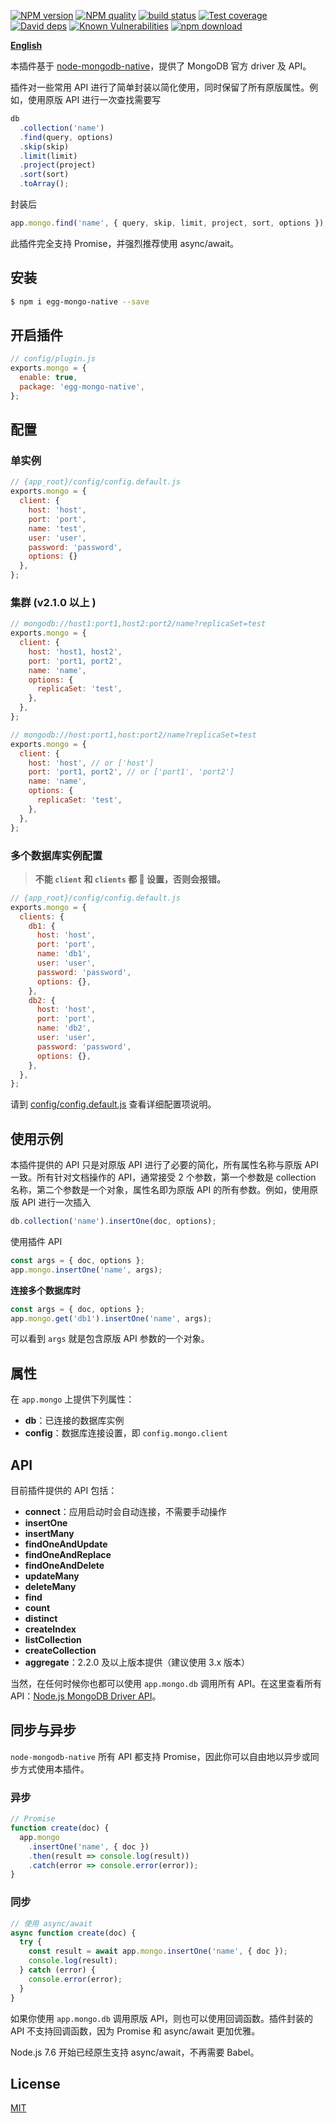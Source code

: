 [![NPM version][npm-image]][npm-url]
[![NPM quality][quality-image]][quality-url]
[![build status][travis-image]][travis-url]
[![Test coverage][codecov-image]][codecov-url]
[![David deps][david-image]][david-url]
[![Known Vulnerabilities][snyk-image]][snyk-url]
[![npm download][download-image]][download-url]

[npm-image]: https://img.shields.io/npm/v/egg-mongo-native.svg?style=flat-square
[npm-url]: https://npmjs.org/package/egg-mongo-native
[quality-image]: http://npm.packagequality.com/shield/egg-mongo-native.svg?style=flat-square
[quality-url]: http://packagequality.com/#?package=egg-mongo-native
[travis-image]: https://img.shields.io/travis/brickyang/egg-mongo-native.svg?branch=master&amp;style=flat-square
[travis-url]: https://travis-ci.org/brickyang/egg-mongo-native
[codecov-image]: https://img.shields.io/codecov/c/github/brickyang/egg-mongo-native.svg?style=flat-square
[codecov-url]: https://codecov.io/github/brickyang/egg-mongo-native?branch=master
[david-image]: https://img.shields.io/david/brickyang/egg-mongo-native.svg?branch=master&amp;style=flat-square
[david-url]: https://david-dm.org/brickyang/egg-mongo-native?branch=master
[snyk-image]: https://snyk.io/test/npm/egg-mongo-native/badge.svg?style=flat-square
[snyk-url]: https://snyk.io/test/npm/egg-mongo-native
[download-image]: https://img.shields.io/npm/dm/egg-mongo-native.svg?style=flat-square
[download-url]: https://npmjs.org/package/egg-mongo-native

[**English**](https://github.com/brickyang/egg-mongo/blob/master/README.md)

本插件基于
[node-mongodb-native](https://github.com/mongodb/node-mongodb-native)，提供了
MongoDB 官方 driver 及 API。

插件对一些常用 API 进行了简单封装以简化使用，同时保留了所有原版属性。例如，使用原版 API 进行一次查找需要写

```js
db
  .collection('name')
  .find(query, options)
  .skip(skip)
  .limit(limit)
  .project(project)
  .sort(sort)
  .toArray();
```

封装后

```js
app.mongo.find('name', { query, skip, limit, project, sort, options });
```

此插件完全支持 Promise，并强烈推荐使用 async/await。

## 安装

```bash
$ npm i egg-mongo-native --save
```

## 开启插件

```js
// config/plugin.js
exports.mongo = {
  enable: true,
  package: 'egg-mongo-native',
};
```

## 配置

### 单实例

```js
// {app_root}/config/config.default.js
exports.mongo = {
  client: {
    host: 'host',
    port: 'port',
    name: 'test',
    user: 'user',
    password: 'password',
    options: {}
  },
};
```

### 集群 (v2.1.0 以上 )

```js
// mongodb://host1:port1,host2:port2/name?replicaSet=test
exports.mongo = {
  client: {
    host: 'host1, host2',
    port: 'port1, port2',
    name: 'name',
    options: {
      replicaSet: 'test',
    },
  },
};

// mongodb://host:port1,host:port2/name?replicaSet=test
exports.mongo = {
  client: {
    host: 'host', // or ['host']
    port: 'port1, port2', // or ['port1', 'port2']
    name: 'name',
    options: {
      replicaSet: 'test',
    },
  },
};
```

### 多个数据库实例配置

> **不能 `client` 和 `clients` 都  设置，否则会报错。**

```js
// {app_root}/config/config.default.js
exports.mongo = {
  clients: {
    db1: {
      host: 'host',
      port: 'port',
      name: 'db1',
      user: 'user',
      password: 'password',
      options: {},
    },
    db2: {
      host: 'host',
      port: 'port',
      name: 'db2',
      user: 'user',
      password: 'password',
      options: {},
    },
  },
};
```

请到 [config/config.default.js](config/config.default.js) 查看详细配置项说明。

## 使用示例

本插件提供的 API 只是对原版 API 进行了必要的简化，所有属性名称与原版 API 一致。所有针对文档操作的 API，通常接受 2 个参数，第一个参数是 collection 名称，第二个参数是一个对象，属性名即为原版 API 的所有参数。例如，使用原版 API 进行一次插入

```js
db.collection('name').insertOne(doc, options);
```

使用插件 API

```js
const args = { doc, options };
app.mongo.insertOne('name', args);
```

**连接多个数据库时**

```js
const args = { doc, options };
app.mongo.get('db1').insertOne('name', args);
```

可以看到 `args` 就是包含原版 API 参数的一个对象。

## 属性

在 `app.mongo` 上提供下列属性：

- **db**：已连接的数据库实例
- **config**：数据库连接设置，即 `config.mongo.client`

## API

目前插件提供的 API 包括：

- **connect**：应用启动时会自动连接，不需要手动操作
- **insertOne**
- **insertMany**
- **findOneAndUpdate**
- **findOneAndReplace**
- **findOneAndDelete**
- **updateMany**
- **deleteMany**
- **find**
- **count**
- **distinct**
- **createIndex**
- **listCollection**
- **createCollection**
- **aggregate**：2.2.0 及以上版本提供（建议使用 3.x 版本）

当然，在任何时候你也都可以使用 `app.mongo.db` 调用所有 API。在这里查看所有
API：[Node.js MongoDB Driver API](http://mongodb.github.io/node-mongodb-native/3.0/api/)。

## 同步与异步

`node-mongodb-native` 所有 API 都支持 Promise，因此你可以自由地以异步或同步方式使用本插件。

### 异步

```js
// Promise
function create(doc) {
  app.mongo
    .insertOne('name', { doc })
    .then(result => console.log(result))
    .catch(error => console.error(error));
}
```

### 同步

```js
// 使用 async/await
async function create(doc) {
  try {
    const result = await app.mongo.insertOne('name', { doc });
    console.log(result);
  } catch (error) {
    console.error(error);
  }
}
```

如果你使用 `app.mongo.db` 调用原版 API，则也可以使用回调函数。插件封装的 API 不支持回调函数，因为 Promise 和 async/await 更加优雅。

Node.js 7.6 开始已经原生支持 async/await，不再需要 Babel。

## License

[MIT](LICENSE)

